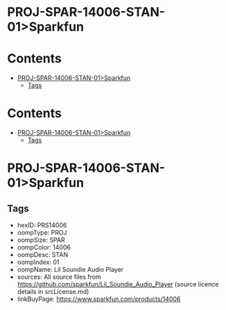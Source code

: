 
PROJ-SPAR-14006-STAN-01>Sparkfun
================================

Contents
========

* [PROJ-SPAR-14006-STAN-01>Sparkfun](#proj-spar-14006-stan-01sparkfun)
	* [Tags](#tags)

Contents
========

* [PROJ-SPAR-14006-STAN-01>Sparkfun](#proj-spar-14006-stan-01sparkfun)
	* [Tags](#tags)

# PROJ-SPAR-14006-STAN-01>Sparkfun

## Tags

- hexID: PRS14006
- oompType: PROJ
- oompSize: SPAR
- oompColor: 14006
- oompDesc: STAN
- oompIndex: 01
- oompName: Lil Soundie Audio Player
- sources: All source files from https://github.com/sparkfun/Lil_Soundie_Audio_Player (source licence details in srcLicense.md)
- linkBuyPage: https://www.sparkfun.com/products/14006
